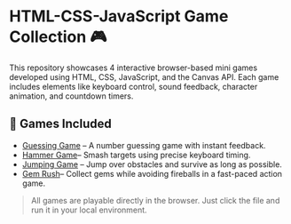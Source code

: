 # HTML-CSS-JavaScript Game Collection 🎮

This repository showcases 4 interactive browser-based mini games developed using HTML, CSS, JavaScript, and the Canvas API. Each game includes elements like keyboard control, sound feedback, character animation, and countdown timers.

## 🎲 Games Included

- [Guessing Game](https://easonliu918.github.io/HTML-CSS-JavaScript/) – A number guessing game with instant feedback.
- [Hammer Game](https://easonliu918.github.io/HTML-CSS-JavaScript/hammer_game.html)– Smash targets using precise keyboard timing.
- [Jumping Game](https://easonliu918.github.io/HTML-CSS-JavaScript/Jumping_game.html) – Jump over obstacles and survive as long as possible.
- [Gem Rush](https://easonliu918.github.io/HTML-CSS-JavaScript/gem_rush.zip)– Collect gems while avoiding fireballs in a fast-paced action game.

> All games are playable directly in the browser. Just click the file and run it in your local environment.
